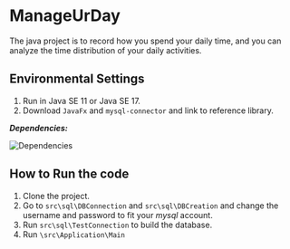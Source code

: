 # ManageUrDay
The java project is to record how you spend your daily time, and you can analyze the time distribution of your daily activities.

## Environmental Settings
1. Run in Java SE 11 or Java SE 17.
2. Download `JavaFx` and `mysql-connector` and link to reference library.

***Dependencies:***

![Dependencies](https://user-images.githubusercontent.com/46078933/173243517-75d19841-daf8-4efd-bd9f-cf24f6f019d8.png)


## How to Run the code
1. Clone the project.
2. Go to `src\sql\DBConnection` and `src\sql\DBCreation` and change the username and password to fit your *mysql* account.
3. Run `src\sql\TestConnection` to build the database.
4. Run `\src\Application\Main`
